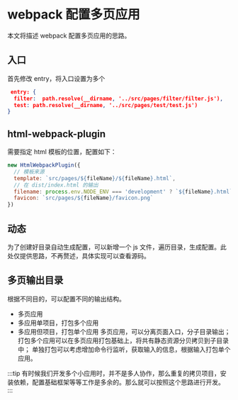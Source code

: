 # webpack 配置多页应用
本文将描述 webpack 配置多页应用的思路。

## 入口
首先修改 entry，将入口设置为多个
```json
 entry: {
  filter:  path.resolve(__dirname, '../src/pages/filter/filter.js'),
  test: path.resolve(__dirname, '../src/pages/test/test.js')
}
```

## html-webpack-plugin
需要指定 html 模板的位置，配置如下：
```js
new HtmlWebpackPlugin({
  // 模板来源
  template: `src/pages/${fileName}/${fileName}.html`,
  // 在 dist/index.html 的输出
  filename: process.env.NODE_ENV === 'development' ? `${fileName}.html` : `${fileName}/${fileName}.html`,
  favicon: `src/pages/${fileName}/favicon.png`
})
```

## 动态
为了创建好目录自动生成配置，可以新增一个 js 文件，遍历目录，生成配置。此处仅提供思路，不再赘述，具体实现可以查看源码。

## 多页输出目录
根据不同目的，可以配置不同的输出结构。
- 多页应用
- 多应用单项目，打包多个应用
- 多应用但项目，打包单个应用
多页应用，可以分离页面入口，分子目录输出；
打包多个应用可以在多页应用打包基础上，将共有静态资源分贝拷贝到子目录中；
单独打包可以考虑增加命令行监听，获取输入的信息，根据输入打包单个应用。

:::tip
有时候我们开发多个小应用时，并不是多人协作，那么重复的拷贝项目，安装依赖，配置基础框架等等工作是多余的。那么就可以按照这个思路进行开发。
:::

